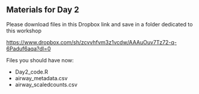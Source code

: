 ## Materials for Day 2

Please download files in this Dropbox link and save in a folder dedicated to this workshop  

https://www.dropbox.com/sh/zcvvhfvm3z1vcdw/AAAuOuv7Tz72-q-6Paduf6aqa?dl=0
   
Files you should have now:  
- Day2_code.R
- airway_metadata.csv
- airway_scaledcounts.csv
